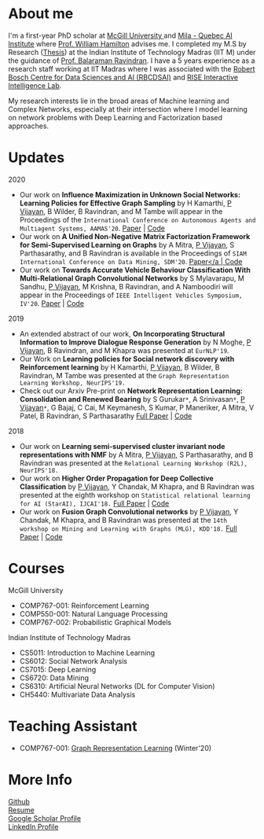 # About me
I'm a first-year PhD scholar at <a href="https://www.cs.mcgill.ca/"> McGill University </a> and <a href="https://mila.quebec/en/"> Mila - Quebec AI Institute</a> where <a href="https://www.cs.mcgill.ca/~wlh"> Prof. William Hamilton</a> advises me. I completed my M.S by Research (<a href="https://priyeshv.github.io/MS_Thesis.pdf">Thesis</a>) at the Indian Institute of Technology Madras (IIT M) under the guidance of <a href="https://www.cse.iitm.ac.in/~ravi/">Prof. Balaraman Ravindran</a>. I have a 5 years experience as a research staff working at IIT Madras where I was associated with the <a href="https://rbc-dsai.iitm.ac.in/">Robert Bosch Centre for Data Sciences and AI (RBCDSAI)</a> and <a href="https://rise-iil.github.io/">RISE Interactive Intelligence Lab</a>.


My research interests lie in the broad areas of Machine learning and Complex Networks, especially at their intersection where I model learning on network problems with Deep Learning and Factorization based approaches.  
 
# Updates
2020
- Our work on **Influence Maximization in Unknown Social Networks: Learning Policies for Effective Graph Sampling** by H Kamarthi, <ins>P Vijayan</ins>, B Wilder, B Ravindran, and M Tambe will appear in the Proceedings of the `International Conference on Autonomous Agents and Multiagent Systems, AAMAS'20`. 
<a href="https://arxiv.org/pdf/1907.11625.pdf">Paper</a> | 
<a href="https://github.com/kage08/graph_sample_rl">Code</a> <br>
- Our work on **A Unified Non-Negative Matrix Factorization Framework for Semi-Supervised Learning on Graphs** by A Mitra, <ins>P Vijayan</ins>, S Parthasarathy, and B Ravindran is available in the Proceedings of `SIAM International Conference on Data Mining, SDM'20`. <a href="https://epubs.siam.org/doi/pdf/10.1137/1.9781611976236.55">Paper</a | <a href="https://github.com/sonaidgr8/USS_NMF">Code</a> <br> 
- Our work on **Towards Accurate Vehicle Behaviour Classification With Multi-Relational Graph Convolutional Networks** by S Mylavarapu, M Sandhu, <ins>P Vijayan</ins>, M Krishna, B Ravindran, and A Namboodiri will appear in the Proceedings of `IEEE Intelligent Vehicles Symposium, IV'20`. <a href="https://arxiv.org/pdf/2002.00786.pdf">Paper</a> | 
<a href="https://ma8sa.github.io/temporal-MR-GCN">Code</a>

2019
- An extended abstract of our work, **On Incorporating Structural Information to Improve Dialogue Response Generation** by 
N Moghe, <ins>P Vijayan</ins>, B Ravindran, and M Khapra was presented at `EurNLP'19`. 
- Our Work on **Learning policies for Social network discovery with Reinforcement learning** by 
H Kamarthi, <ins>P Vijayan</ins>, B Wilder, B Ravindran, M Tambe was presented at the `Graph Representation Learning Workshop, NeurIPS'19.` 
- Check out our Arxiv Pre-print on **Network Representation Learning: Consolidation and Renewed Bearing** by 
S Gurukar<code>&ast;</code>, A Srinivasan<code>&ast;</code>, <ins>P Vijayan</ins><code>&ast;</code>, G Bajaj, C Cai, M Keymanesh, S Kumar, P Maneriker, A Mitra, V Patel, B Ravindran, S Parthasarathy
 <a href="https://arxiv.org/pdf/1905.00987.pdf">Full Paper</a> | 
 <a href="https://github.com/PriyeshV/NRL_Benchmark">Code</a> <br>
 
2018
- Our work on **Learning semi-supervised cluster invariant node representations with NMF** by A Mitra, <ins>P Vijayan</ins>, S Parthasarathy, and B Ravindran was presented at the `Relational Learning Workshop (R2L), NeurIPS'18.`
- Our work on **Higher Order Propagation for Deep Collective Classification** by <ins>P Vijayan</ins>, Y Chandak, M Khapra, and B Ravindran was presented at the eighth workshop on `Statistical relational learning for AI (StarAI), IJCAI'18.`
 <a href="https://arxiv.org/abs/1805.12421">Full Paper</a> | 
 <a href="https://github.com/PriyeshV/HOPF">Code</a>
- Our work on **Fusion Graph Convolutional networks** by <ins>P Vijayan</ins>, Y Chandak, M Khapra, and B Ravindran was presented at the `14th workshop on Mining and Learning with Graphs (MLG), KDD'18.`
 <a href="https://arxiv.org/abs/1805.12528">Full Paper</a> | 
  <a href="https://github.com/PriyeshV/HOPF">Code</a>
 
 
# Courses
McGill University
- COMP767-001: Reinforcement Learning
- COMP550-001: Natural Language Processing
- COMP767-002: Probabilistic Graphical Models

Indian Institute of Technology Madras
- CS5011: Introduction to Machine Learning
- CS6012: Social Network Analysis
- CS7015: Deep Learning
- CS6720: Data Mining 
- CS6310: Artificial Neural Networks (DL for Computer Vision)
- CH5440: Multivariate Data Analysis

# Teaching Assistant
- COMP767-001: <a href="https://cs.mcgill.ca/~wlh/comp766/">Graph Representation Learning</a> (Winter'20) 


# More Info
<a href="https://github.com/priyeshv">Github</a> <br>
<a href="https://priyeshv.github.io/Full_CV.pdf">Resume</a> <br>
<a href="https://goo.gl/9jWcbb">Google Scholar Profile</a> <br>
<a href="https://goo.gl/7oApkS">LinkedIn Profile</a>

